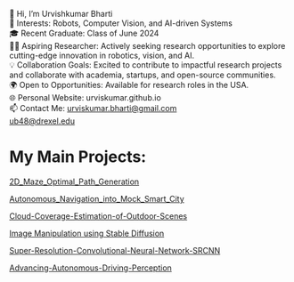 👋 Hi, I’m Urvishkumar Bharti <br>
🎯 Interests:  Robots, Computer Vision, and AI-driven Systems <br>
🎓 Recent Graduate: Class of June 2024 <br>
🧑‍🔬 Aspiring Researcher: Actively seeking research opportunities to explore cutting-edge innovation in robotics, vision, and AI. <br>
💡 Collaboration Goals: Excited to contribute to impactful research projects and collaborate with academia, startups, and open-source communities. <br>
🌍 Open to Opportunities: Available for research roles in the USA. <br>
🌐 Personal Website: urviskumar.github.io <br>
📫 Contact Me: urviskumar.bharti@gmail.com <br>
               ub48@drexel.edu


# My Main Projects:
[2D_Maze_Optimal_Path_Generation](https://github.com/Urviskumar/2D_Maze_Optimal_Path_Generation.git)

[Autonomous_Navigation_into_Mock_Smart_City](https://github.com/Urviskumar/Autonomous_Navigation_into_Mock_Smart_City.git)

[Cloud-Coverage-Estimation-of-Outdoor-Scenes](https://github.com/Urviskumar/Cloud-Coverage-Estimation-of-Outdoor-Scenes.git)

[Image Manipulation using Stable Diffusion](https://github.com/Urviskumar/https://github.com/Urviskumar/image-manipulation-stable-diffusion.git)

[Super-Resolution-Convolutional-Neural-Network-SRCNN](https://github.com/Urviskumar/Super-Resolution-Convolutional-Neural-Network-SRCNN-.git)

[Advancing-Autonomous-Driving-Perception](https://github.com/Urviskumar/Advancing-Autonomous-Driving-Perception.git)
  



 

